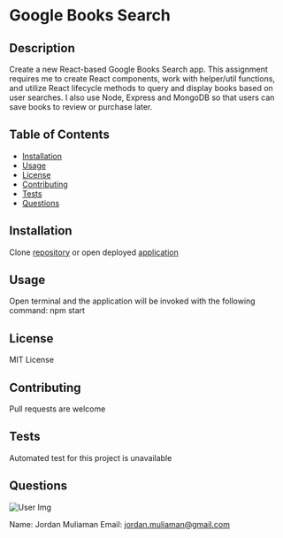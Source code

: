 # Google Books Search

## Description
Create a new React-based Google Books Search app. This assignment requires me to create React components, work with helper/util functions, and utilize React lifecycle methods to query and display books based on user searches. I also use Node, Express and MongoDB so that users can save books to review or purchase later.

## Table of Contents
* [Installation](#installation)
* [Usage](#usage)
* [License](#license)
* [Contributing](#contributing)
* [Tests](#tests)
* [Questions](#questions)

## Installation
Clone [repository](https://github.com/jmuliaman97/Google-Books.git) or open deployed [application](https://rocky-earth-40342.herokuapp.com/)

## Usage
Open terminal and the application will be invoked with the following command: npm start

## License
MIT License

## Contributing
Pull requests are welcome

## Tests
Automated test for this project is unavailable

## Questions
![User Img](https://avatars2.githubusercontent.com/u/62527732?v=4)
  
Name: Jordan Muliaman
Email: jordan.muliaman@gmail.com